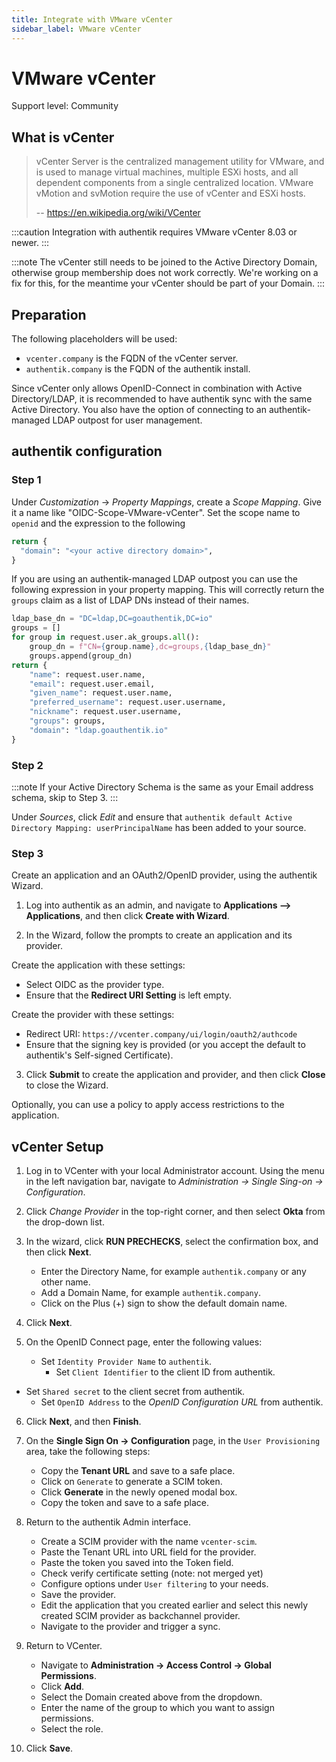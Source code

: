 ```yaml
---
title: Integrate with VMware vCenter
sidebar_label: VMware vCenter
---
```


# VMware vCenter

<span class="badge badge--secondary">Support level: Community</span>

## What is vCenter

> vCenter Server is the centralized management utility for VMware, and is used to manage virtual machines, multiple ESXi hosts, and all dependent components from a single centralized location. VMware vMotion and svMotion require the use of vCenter and ESXi hosts.
>
> -- https://en.wikipedia.org/wiki/VCenter

:::caution
Integration with authentik requires VMware vCenter 8.03 or newer.
:::

:::note
The vCenter still needs to be joined to the Active Directory Domain, otherwise group membership does not work correctly. We're working on a fix for this, for the meantime your vCenter should be part of your Domain.
:::

## Preparation

The following placeholders will be used:

-   `vcenter.company` is the FQDN of the vCenter server.
-   `authentik.company` is the FQDN of the authentik install.

Since vCenter only allows OpenID-Connect in combination with Active Directory/LDAP, it is recommended to have authentik sync with the same Active Directory. You also have the option of connecting to an authentik-managed LDAP outpost for user management.

## authentik configuration

### Step 1

Under _Customization_ -> _Property Mappings_, create a _Scope Mapping_. Give it a name like "OIDC-Scope-VMware-vCenter". Set the scope name to `openid` and the expression to the following

```python
return {
  "domain": "<your active directory domain>",
}
```

If you are using an authentik-managed LDAP outpost you can use the following expression in your property mapping. This will correctly return the `groups` claim as a list of LDAP DNs instead of their names.

```python
ldap_base_dn = "DC=ldap,DC=goauthentik,DC=io"
groups = []
for group in request.user.ak_groups.all():
    group_dn = f"CN={group.name},dc=groups,{ldap_base_dn}"
    groups.append(group_dn)
return {
    "name": request.user.name,
    "email": request.user.email,
    "given_name": request.user.name,
    "preferred_username": request.user.username,
    "nickname": request.user.username,
    "groups": groups,
    "domain": "ldap.goauthentik.io"
}
```

### Step 2

:::note
If your Active Directory Schema is the same as your Email address schema, skip to Step 3.
:::

Under _Sources_, click _Edit_ and ensure that `authentik default Active Directory Mapping: userPrincipalName` has been added to your source.

### Step 3

Create an application and an OAuth2/OpenID provider, using the authentik Wizard.

1. Log into authentik as an admin, and navigate to **Applications --> Applications**, and then click **Create with Wizard**.

2. In the Wizard, follow the prompts to create an application and its provider.

Create the application with these settings:

-   Select OIDC as the provider type.
-   Ensure that the **Redirect URI Setting** is left empty.

Create the provider with these settings:

-   Redirect URI: `https://vcenter.company/ui/login/oauth2/authcode`
-   Ensure that the signing key is provided (or you accept the default to authentik's Self-signed Certificate).

3. Click **Submit** to create the application and provider, and then click **Close** to close the Wizard.

Optionally, you can use a policy to apply access restrictions to the application.

## vCenter Setup

1. Log in to VCenter with your local Administrator account. Using the menu in the left navigation bar, navigate to _Administration -> Single Sing-on -> Configuration_.

2. Click _Change Provider_ in the top-right corner, and then select **Okta** from the drop-down list.

3. In the wizard, click **RUN PRECHECKS**, select the confirmation box, and then click **Next**.

    - Enter the Directory Name, for example `authentik.company` or any other name.
    - Add a Domain Name, for example `authentik.company`.
    - Click on the Plus (+) sign to show the default domain name.

4. Click **Next**.

5. On the OpenID Connect page, enter the following values:

    - Set `Identity Provider Name` to `authentik`.
        - Set `Client Identifier` to the client ID from authentik.

-   Set `Shared secret` to the client secret from authentik.
    -   Set `OpenID Address` to the _OpenID Configuration URL_ from authentik.

6. Click **Next**, and then **Finish**.

7. On the **Single Sign On -> Configuration** page, in the `User Provisioning` area, take the following steps:

    - Copy the **Tenant URL** and save to a safe place.
    - Click on `Generate` to generate a SCIM token.
    - Click **Generate** in the newly opened modal box.
    - Copy the token and save to a safe place.

8. Return to the authentik Admin interface.

    - Create a SCIM provider with the name `vcenter-scim`.
    - Paste the Tenant URL into URL field for the provider.
    - Paste the token you saved into the Token field.
    - Check verify certificate setting (note: not merged yet)
    - Configure options under `User filtering` to your needs.
    - Save the provider.
    - Edit the application that you created earlier and select this newly created SCIM provider as backchannel provider.
    - Navigate to the provider and trigger a sync.

9. Return to VCenter.

    - Navigate to **Administration -> Access Control -> Global Permissions**.
    - Click **Add**.
    - Select the Domain created above from the dropdown.
    - Enter the name of the group to which you want to assign permissions.
    - Select the role.

10. Click **Save**.
